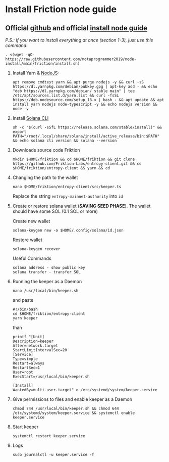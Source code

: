 # Install Friction node guide

Official [github](https://github.com/Friktion-Labs) and official [install node guide](https://gist.github.com/bradenkeith/528901a7067645a65bf3f16aefed0126)
-
  _P.S.: If you want to install everything at once (section 1-3), just use this command_:

    . <(wget -qO- https://raw.githubusercontent.com/notaprogrammer2019/node-install/main/friction/install.sh)

1. Install Yarn & [NodeJS](https://github.com/nodesource/distributions#debinstall):

       apt remove cmdtest yarn && apt purge nodejs -y && curl -sS https://dl.yarnpkg.com/debian/pubkey.gpg | apt-key add - && echo "deb https://dl.yarnpkg.com/debian/ stable main" | tee /etc/apt/sources.list.d/yarn.list && curl -fsSL https://deb.nodesource.com/setup_18.x | bash - && apt update && apt install yarn nodejs node-typescript -y && echo nodejs version && node -v

2. Install [Solana CLI](https://docs.solana.com/wallet-guide)

       sh -c "$(curl -sSfL https://release.solana.com/stable/install)" && export PATH="/root/.local/share/solana/install/active_release/bin:$PATH" && echo solana cli version && solana --version

3. Downloads source code Friktion

       mkdir $HOME/friktion && cd $HOME/friktion && git clone https://github.com/Friktion-Labs/entropy-client.git && cd $HOME/friktion/entropy-client && yarn && cd

4. Changing the path to the wallet

       nano $HOME/friktion/entropy-client/src/keeper.ts
      Replace the string  `entropy-mainnet-authority` into `id`
      
5. Create or restore solana wallet (**SAVING SEED PHASE**). The wallet should have some SOL (0.1 SOL or more)

    Create new wallet

       solana-keygen new -o $HOME/.config/solana/id.json
       
    Restore wallet
    
       solana-keygen recover
       
    Useful Commands
       
       solana address - show public key
       solana transfer - transfer SOL

6. Running the keeper as a Daemon

       nano /usr/local/bin/keeper.sh
      and paste
       
       #!/bin/bash
       cd $HOME/friktion/entropy-client
       yarn keeper
      than
      
       printf "[Unit]
       Description=keeper
       After=network.target
       StartLimitIntervalSec=20
       [Service]
       Type=simple
       Restart=always
       RestartSec=1
       User=root
       ExecStart=/usr/local/bin/keeper.sh
       
       [Install]
       WantedBy=multi-user.target" > /etc/systemd/system/keeper.service
7. Give permissions to files and enable keeper as a Daemon

       chmod 744 /usr/local/bin/keeper.sh && chmod 644 /etc/systemd/system/keeper.service && systemctl enable keeper.service

8. Start keeper

       systemctl restart keeper.service
9. Logs

       sudo journalctl -u keeper.service -f
